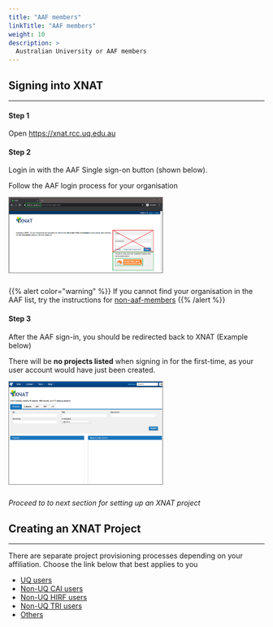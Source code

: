 ```yaml
---
title: "AAF members"
linkTitle: "AAF members"
weight: 10
description: >
  Australian University or AAF members
---
```


## Signing into XNAT
---
#### Step 1
Open https://xnat.rcc.uq.edu.au

#### Step 2
Login in with the AAF Single sign-on button (shown below).

Follow the AAF login process for your organisation

<img src="/docs/user-guides/getting-started/xnat-aaf-login-page.png" width="60%" height="30%" style="border: 1px solid grey; margin-bottom:10px">

{{% alert color="warning" %}}
If you cannot find your organisation in the AAF list, try the instructions for [non-aaf-members](../non-aaf-members)
{{% /alert %}}

#### Step 3

After the AAF sign-in, you should be redirected back to XNAT (Example below)

There will be **no projects listed** when signing in for the first-time, as your user account would have just been created.

<img src="/docs/user-guides/getting-started//xnat-signed-in.png" width="60%" height="30%" style="border: 1px solid grey; margin-bottom:10px">

_Proceed to to next section for setting up an XNAT project_

## Creating an XNAT Project
---

There are separate project provisioning processes depending on your affiliation. Choose the link below that best applies to you

- [UQ users](/docs/user-guides/create-xnat-project/uq-members)
- [Non-UQ CAI users](/docs/user-guides/create-xnat-project/non-uq-members)
- [Non-UQ HIRF users](/docs/user-guides/create-xnat-project/non-uq-members)
- [Non-UQ TRI users](/docs/user-guides/create-xnat-project/non-uq-members)
- [Others](/docs/user-guides/create-xnat-project/non-uq-members)
